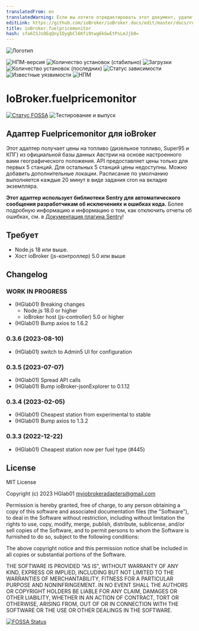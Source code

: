 ```yaml
---
translatedFrom: en
translatedWarning: Если вы хотите отредактировать этот документ, удалите поле «translationFrom», в противном случае этот документ будет снова автоматически переведен
editLink: https://github.com/ioBroker/ioBroker.docs/edit/master/docs/ru/adapterref/iobroker.fuelpricemonitor/README.md
title: ioBroker.fuelpricemonitor
hash: sfa6ISJsOEqQnyIOygbCl6Kfi9twg6kGwEtPsLmJjb0=
---
```

![Логотип](../../../en/adapterref/iobroker.fuelpricemonitor/admin/fuelpricemonitor.png)

![НПМ-версия](http://img.shields.io/npm/v/iobroker.fuelpricemonitor.svg)
![Количество установок (стабильно)](http://iobroker.live/badges/fuelpricemonitor-stable.svg)
![Загрузки](https://img.shields.io/npm/dm/iobroker.fuelpricemonitor.svg)
![Количество установок (последних)](http://iobroker.live/badges/fuelpricemonitor-installed.svg)
![Статус зависимости](https://img.shields.io/librariesio/release/npm/iobroker.fuelpricemonitor)
![Известные уязвимости](https://snyk.io/test/github/HGlab01/ioBroker.fuelpricemonitor/badge.svg)
![НПМ](https://nodei.co/npm/iobroker.fuelpricemonitor.png?downloads=true)

# IoBroker.fuelpricemonitor
[![Статус FOSSA](https://app.fossa.com/api/projects/git%2Bgithub.com%2FHGlab01%2FioBroker.fuelpricemonitor.svg?type=shield)](https://app.fossa.com/projects/git%2Bgithub.com%2FHGlab01%2FioBroker.fuelpricemonitor?ref=badge_shield) ![Тестирование и выпуск](https://github.com/HGlab01/ioBroker.fuelpricemonitor/workflows/Test%20and%20Release/badge.svg)

## Адаптер Fuelpricemonitor для ioBroker
Этот адаптер получает цены на топливо (дизельное топливо, Super95 и КПГ) из официальной базы данных Австрии на основе настроенного вами географического положения. API предоставляет цены только для первых 5 станций. Для остальных 5 станций цены недоступны. Можно добавить дополнительные локации.
Расписание по умолчанию выполняется каждые 20 минут в виде задания cron на вкладке экземпляра.

**Этот адаптер использует библиотеки Sentry для автоматического сообщения разработчикам об исключениях и ошибках кода.** Более подробную информацию и информацию о том, как отключить отчеты об ошибках, см. в [Документация плагина Sentry](https://github.com/ioBroker/plugin-sentry#plugin-sentry)!

## Требует
* Node.js 18 или выше.
* Хост ioBroker (js-контроллер) 5.0 или выше

## Changelog
<!--
    Placeholder for the next version (at the beginning of the line):
    ### __WORK IN PROGRESS__
-->
### __WORK IN PROGRESS__
* (HGlab01) Breaking changes
    - Node.js 18.0 or higher
    - ioBroker host (js-controller) 5.0 or higher
* (HGlab01) Bump axios to 1.6.2

### 0.3.6 (2023-08-10)
* (HGlab01) switch to Admin5 UI for configuration

### 0.3.5 (2023-07-07)
* (HGlab01) Spread API calls
* (HGlab01) Bump ioBroker-jsonExplorer to 0.1.12

### 0.3.4 (2023-02-05)
* (HGlab01) Cheapest station from experimental to stable
* (HGlab01) Bump axios to 1.3.2

### 0.3.3 (2022-12-22)
* (HGlab01) Cheapest station now per fuel type (#445)

## License
MIT License

Copyright (c) 2023 HGlab01 <myiobrokeradapters@gmail.com>

Permission is hereby granted, free of charge, to any person obtaining a copy
of this software and associated documentation files (the "Software"), to deal
in the Software without restriction, including without limitation the rights
to use, copy, modify, merge, publish, distribute, sublicense, and/or sell
copies of the Software, and to permit persons to whom the Software is
furnished to do so, subject to the following conditions:

The above copyright notice and this permission notice shall be included in all
copies or substantial portions of the Software.

THE SOFTWARE IS PROVIDED "AS IS", WITHOUT WARRANTY OF ANY KIND, EXPRESS OR
IMPLIED, INCLUDING BUT NOT LIMITED TO THE WARRANTIES OF MERCHANTABILITY,
FITNESS FOR A PARTICULAR PURPOSE AND NONINFRINGEMENT. IN NO EVENT SHALL THE
AUTHORS OR COPYRIGHT HOLDERS BE LIABLE FOR ANY CLAIM, DAMAGES OR OTHER
LIABILITY, WHETHER IN AN ACTION OF CONTRACT, TORT OR OTHERWISE, ARISING FROM,
OUT OF OR IN CONNECTION WITH THE SOFTWARE OR THE USE OR OTHER DEALINGS IN THE
SOFTWARE.


[![FOSSA Status](https://app.fossa.com/api/projects/git%2Bgithub.com%2FHGlab01%2FioBroker.fuelpricemonitor.svg?type=large)](https://app.fossa.com/projects/git%2Bgithub.com%2FHGlab01%2FioBroker.fuelpricemonitor?ref=badge_large)